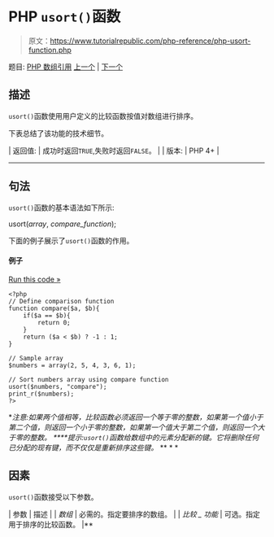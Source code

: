 # PHP `usort()`函数

> 原文：<https://www.tutorialrepublic.com/php-reference/php-usort-function.php>

题目: [PHP 数组引用](php-array-functions.php) [上一个](php-uksort-function.php) | [下一个](javascript:void(0); "Disabled")

## 描述

`usort()`函数使用用户定义的比较函数按值对数组进行排序。

下表总结了该功能的技术细节。

| 返回值: | 成功时返回`TRUE`,失败时返回`FALSE`。 |
| 版本: | PHP 4+ |

* * *

## 句法

`usort()`函数的基本语法如下所示:

usort(*array*, *compare_function*);

下面的例子展示了`usort()`函数的作用。

#### 例子

[Run this code »](../codelab.php?topic=php&file=sort-an-array-by-values-using-comparison-function "Run this code to view the output")

```
<?php
// Define comparison function
function compare($a, $b){
    if($a == $b){
        return 0;
    }
    return ($a < $b) ? -1 : 1;
}

// Sample array
$numbers = array(2, 5, 4, 3, 6, 1);

// Sort numbers array using compare function
usort($numbers, "compare");
print_r($numbers);
?>
```

 ***注意:**如果两个值相等，比较函数必须返回一个等于零的整数，如果第一个值小于第二个值，则返回一个小于零的整数，如果第一个值大于第二个值，则返回一个大于零的整数。*  ****提示:**`usort()`函数给数组中的元素分配新的键。它将删除任何已分配的现有键，而不仅仅是重新排序这些键。*  ** * *

## 因素

`usort()`函数接受以下参数。

| 参数 | 描述 |
| *数组* | 必需的。指定要排序的数组。 |
| *比较 _ 功能* | 可选。指定用于排序的比较函数。 |**